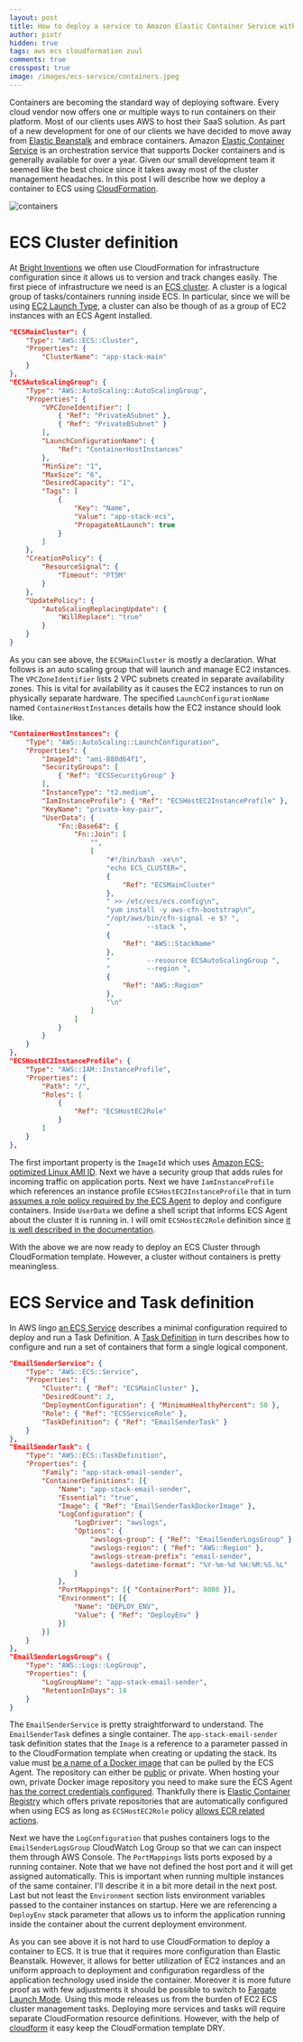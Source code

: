 ```yaml
---
layout: post
title: How to deploy a service to Amazon Elastic Container Service with CloudFormation?
author: piotr
hidden: true
tags: aws ecs cloudformation zuul 
comments: true
crosspost: true
image: /images/ecs-service/containers.jpeg
---
```


Containers are becoming the standard way of deploying software. Every cloud vendor now offers one or multiple ways to run containers on their platform. Most of our clients uses AWS to host their SaaS solution. As part of a new development for one of our clients we have decided to move away from [Elastic Beanstalk](https://docs.aws.amazon.com/elasticbeanstalk/latest/dg/Welcome.html) and embrace containers. Amazon [Elastic Container Service](https://aws.amazon.com/ecs/) is an orchestration service that supports Docker containers and is generally available for over a year. Given our small development team it seemed like the best choice since it takes away most of the cluster management headaches. In this post I will describe how we deploy a container to ECS using [CloudFormation](https://aws.amazon.com/cloudformation/).

![containers](/images/ecs-service/containers.jpeg)

# ECS Cluster definition

At [Bright Inventions](https://brightinventions.pl/) we often use CloudFormation for infrastructure configuration since it allows us to version and track changes easily. The first piece of infrastructure we need is an [ECS cluster](https://docs.aws.amazon.com/AmazonECS/latest/developerguide/ECS_clusters.html). A cluster is a logical group of tasks/containers running inside ECS. In particular, since we will be using [EC2 Launch Type](https://docs.aws.amazon.com/AmazonECS/latest/developerguide/launch_types.html), a cluster can also be though of as a group of EC2 instances with an ECS Agent installed.


```json
"ECSMainCluster": {
    "Type": "AWS::ECS::Cluster",
    "Properties": {
        "ClusterName": "app-stack-main"
    }
},
"ECSAutoScalingGroup": {
    "Type": "AWS::AutoScaling::AutoScalingGroup",
    "Properties": {
        "VPCZoneIdentifier": [
            { "Ref": "PrivateASubnet" },
            { "Ref": "PrivateBSubnet" }
        ],
        "LaunchConfigurationName": {
            "Ref": "ContainerHostInstances"
        },
        "MinSize": "1",
        "MaxSize": "6",
        "DesiredCapacity": "1",
        "Tags": [
            {
                "Key": "Name",
                "Value": "app-stack-ecs",
                "PropagateAtLaunch": true
            }
        ]
    },
    "CreationPolicy": {
        "ResourceSignal": {
            "Timeout": "PT5M"
        }
    },
    "UpdatePolicy": {
        "AutoScalingReplacingUpdate": {
            "WillReplace": "true"
        }
    }
}
```

As you can see above, the `ECSMainCluster` is mostly a declaration. What follows is an auto scaling group that will launch and manage EC2 instances. The `VPCZoneIdentifier` lists 2 VPC subnets created in separate availability zones. This is vital for availability as it causes the EC2 instances to run on physically separate hardware. The specified `LaunchConfigurationName` named `ContainerHostInstances` details how the EC2 instance should look like.

```json
"ContainerHostInstances": {
    "Type": "AWS::AutoScaling::LaunchConfiguration",
    "Properties": {
        "ImageId": "ami-880d64f1",
        "SecurityGroups": [
            { "Ref": "ECSSecurityGroup" }
        ],
        "InstanceType": "t2.medium",
        "IamInstanceProfile": { "Ref": "ECSHostEC2InstanceProfile" },
        "KeyName": "private-key-pair",
        "UserData": {
            "Fn::Base64": {
                "Fn::Join": [
                    "",
                    [
                        "#!/bin/bash -xe\n",
                        "echo ECS_CLUSTER=",
                        {
                            "Ref": "ECSMainCluster"
                        },
                        " >> /etc/ecs/ecs.config\n",
                        "yum install -y aws-cfn-bootstrap\n",
                        "/opt/aws/bin/cfn-signal -e $? ",
                        "         --stack ",
                        {
                            "Ref": "AWS::StackName"
                        },
                        "         --resource ECSAutoScalingGroup ",
                        "         --region ",
                        {
                            "Ref": "AWS::Region"
                        },
                        "\n"
                    ]
                ]
            }
        }
    }
},
"ECSHostEC2InstanceProfile": {
    "Type": "AWS::IAM::InstanceProfile",
    "Properties": {
        "Path": "/",
        "Roles": [
            {
                "Ref": "ECSHostEC2Role"
            }
        ]
    }
},
```

The first important property is the `ImageId` which uses [Amazon ECS-optimized Linux AMI ID](https://docs.aws.amazon.com/AmazonECS/latest/developerguide/ecs-optimized_AMI.html). Next we have a security group that adds rules for incoming traffic on application ports. Next we have `IamInstanceProfile` which references an instance profile `ECSHostEC2InstanceProfile` that in turn [assumes a role policy required by the ECS Agent](https://docs.aws.amazon.com/AmazonECS/latest/developerguide/instance_IAM_role.html) to deploy and configure containers.
Inside `UserData` we define a shell script that informs ECS Agent about the cluster it is running in. I will omit `ECSHostEC2Role` definition since [it is well described in the documentation](https://docs.aws.amazon.com/AmazonECS/latest/developerguide/instance_IAM_role.html).

With the above we are now ready to deploy an ECS Cluster through CloudFormation template. However, a cluster without containers is pretty meaningless.

# ECS Service and Task definition

In AWS lingo [an ECS Service](https://docs.aws.amazon.com/AmazonECS/latest/developerguide/ecs_services.html) describes a minimal configuration required to deploy and run a Task Definition. A [Task Definition](https://docs.aws.amazon.com/AmazonECS/latest/developerguide/task_definitions.html) in turn describes how to configure and run a set of containers that form a single logical component.

```json
"EmailSenderService": {
    "Type": "AWS::ECS::Service",
    "Properties": {
        "Cluster": { "Ref": "ECSMainCluster" },
        "DesiredCount": 2,
        "DeploymentConfiguration": { "MinimumHealthyPercent": 50 },
        "Role": { "Ref": "ECSServiceRole" },
        "TaskDefinition": { "Ref": "EmailSenderTask" }
    }
},
"EmailSenderTask": {
    "Type": "AWS::ECS::TaskDefinition",
    "Properties": {
        "Family": "app-stack-email-sender",
        "ContainerDefinitions": [{
            "Name": "app-stack-email-sender",
            "Essential": "true",
            "Image": { "Ref": "EmailSenderTaskDockerImage" },
            "LogConfiguration": {
                "LogDriver": "awslogs",
                "Options": {
                    "awslogs-group": { "Ref": "EmailSenderLogsGroup" },
                    "awslogs-region": { "Ref": "AWS::Region" },
                    "awslogs-stream-prefix": "email-sender",
                    "awslogs-datetime-format": "%Y-%m-%d %H:%M:%S.%L"
                }
            },
            "PortMappings": [{ "ContainerPort": 8080 }],
            "Environment": [{
                "Name": "DEPLOY_ENV",
                "Value": { "Ref": "DeployEnv" }
            }]
        }]
    }
},
"EmailSenderLogsGroup": {
    "Type": "AWS::Logs::LogGroup",
    "Properties": {
        "LogGroupName": "app-stack-email-sender",
        "RetentionInDays": 14
    }
}
```

The `EmailSenderService` is pretty straightforward to understand. The `EmailSenderTask` defines a single container. The `app-stack-email-sender` task definition states that the `Image` is a reference to a parameter passed in to the CloudFormation template when creating or updating the stack. Its value must [be a name of a Docker image](https://docs.docker.com/engine/reference/commandline/pull/#pull-from-a-different-registry) that can be pulled by the ECS Agent. The repository can either be [public](https://hub.docker.com/) or private. When hosting your own, private Docker image repository you need to make sure the ECS Agent [has the correct credentials configured](https://docs.aws.amazon.com/AmazonECS/latest/developerguide/private-auth.html). Thankfully there is [Elastic Container Registry](https://aws.amazon.com/ecr/) which offers private repositories that are automatically configured when using ECS as long as `ECSHostEC2Role` policy [allows ECR related actions](https://docs.aws.amazon.com/AmazonECS/latest/developerguide/instance_IAM_role.html).

Next we have the `LogConfiguration` that pushes containers logs to the `EmailSenderLogsGroup` CloudWatch Log Group so that we can can inspect them through AWS Console. The `PortMappings` lists ports exposed by a running container. Note that we have not defined the host port and it will get assigned automatically. This is important when running multiple instances of the same container. I'll describe it in a bit more detail in the next post. Last but not least the `Environment` section lists environment variables passed to the container instances on startup. Here we are referencing a `DeployEnv` stack parameter that allows us to inform the application running inside the container about the current deployment environment.

As you can see above it is not hard to use CloudFormation to deploy a container to ECS. It is true that it requires more configuration than Elastic Beanstalk. However, it allows for better utilization of EC2 instances and an uniform approach to deployment and configuration regardless of the application technology used inside the container. Moreover it is more future proof as with few adjustments it should be possible to switch to [Fargate Launch Mode](https://docs.aws.amazon.com/AmazonECS/latest/developerguide/launch_types.html). Using this mode releases us from the burden of EC2 ECS cluster management tasks. Deploying more services and tasks will require separate CloudFormation resource definitions. However, with the help of [cloudform](https://brightinventions.pl/blog/introducing-cloudform-tame-aws-cloudformation-templates/) it easy keep the CloudFormation template DRY.


